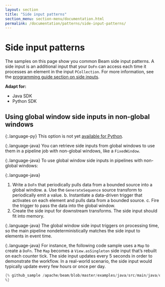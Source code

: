 ```yaml
---
layout: section
title: "Side input patterns"
section_menu: section-menu/documentation.html
permalink: /documentation/patterns/side-input-patterns/
---
```

<!--
Licensed under the Apache License, Version 2.0 (the "License");
you may not use this file except in compliance with the License.
You may obtain a copy of the License at

http://www.apache.org/licenses/LICENSE-2.0

Unless required by applicable law or agreed to in writing, software
distributed under the License is distributed on an "AS IS" BASIS,
WITHOUT WARRANTIES OR CONDITIONS OF ANY KIND, either express or implied.
See the License for the specific language governing permissions and
limitations under the License.
-->

# Side input patterns

The samples on this page show you common Beam side input patterns. A side input is an additional input that your `DoFn` can access each time it processes an element in the input `PCollection`. For more information, see the [programming guide section on side inputs](https://beam.apache.org/documentation/programming-guide/#side-inputs).

<nav class="language-switcher">
  <strong>Adapt for:</strong>
  <ul>
    <li data-type="language-java" class="active">Java SDK</li>
    <li data-type="language-py">Python SDK</li>
  </ul>
</nav>

## Using global window side inputs in non-global windows

{:.language-py}
This option is not yet [available for Python](https://issues.apache.org/jira/browse/BEAM-7468).

{:.language-java}
You can retrieve side inputs from global windows to use them in a pipeline job with non-global windows, like a `FixedWindow`.

{:.language-java}
To use global window side inputs in pipelines with non-global windows:

{:.language-java}
1. Write a `DoFn` that periodically pulls data from a bounded source into a global window.
    a. Use the `GenerateSequence` source transform to periodically emit a value.
    b. Instantiate a data-driven trigger that activates on each element and pulls data from a bounded source.
    c. Fire the trigger to pass the data into the global window.
1. Create the side input for downstream transforms. The side input should fit into memory.

{:.language-java}
The global window side input triggers on processing time, so the main pipeline nondeterministically matches the side input to elements in event time.

{:.language-java}
For instance, the following code sample uses a `Map` to create a `DoFn`. The `Map` becomes a `View.asSingleton` side input that’s rebuilt on each counter tick. The side input updates every 5 seconds in order to demonstrate the workflow. In a real-world scenario, the side input would typically update every few hours or once per day.

```java
{% github_sample /apache/beam/blob/master/examples/java/src/main/java/org/apache/beam/examples/snippets/Snippets.java tag:SideInputPatternSlowUpdateGlobalWindowSnip1
%}
```